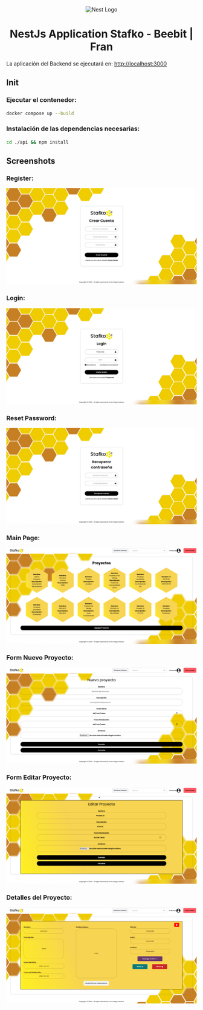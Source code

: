 <p align="center" style="padding-top: 3em">
  <a target="blank"><img src="https://beebit.es/wp-content/uploads/2017/07/marca-sin-bordes.png" width="200" alt="Nest Logo" /></a>
</p>

<h1 align="center">
NestJs Application Stafko - Beebit | Fran
</h1>

La aplicación del Backend se ejecutará en: [http://localhost:3000](http://localhost:3000)

## Init
### Ejecutar el contenedor:
```bash
docker compose up --build
```

### Instalación de las dependencias necesarias:
```bash
cd ./api && npm install
```

## Screenshots

### Register:
<img src="screenshots/Register.png">

### Login:
<img src="screenshots/Login.png">

### Reset Password:
<img src="screenshots/Recuperar password.png">

### Main Page:
<img src="screenshots/Main.png">

### Form Nuevo Proyecto:
<img src="screenshots/Form nuevo proyecto.png">

### Form Editar Proyecto:
<img src="screenshots/Form editar proyecto.png">

### Detalles del Proyecto:
<img src="screenshots/Detalles.png">